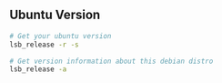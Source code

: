## Ubuntu Version
```bash
# Get your ubuntu version
lsb_release -r -s

# Get version information about this debian distro
lsb_release -a
```

